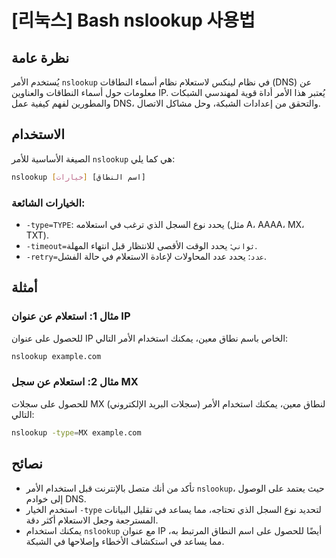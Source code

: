 # [리눅스] Bash nslookup 사용법

## نظرة عامة
يُستخدم الأمر `nslookup` في نظام لينكس لاستعلام نظام أسماء النطاقات (DNS) عن معلومات حول أسماء النطاقات والعناوين IP. يُعتبر هذا الأمر أداة قوية لمهندسي الشبكات والمطورين لفهم كيفية عمل DNS، والتحقق من إعدادات الشبكة، وحل مشاكل الاتصال.

## الاستخدام
الصيغة الأساسية للأمر `nslookup` هي كما يلي:

```bash
nslookup [خيارات] [اسم النطاق]
```

### الخيارات الشائعة:
- `-type=TYPE`: يحدد نوع السجل الذي ترغب في استعلامه (مثل A، AAAA، MX، TXT).
- `-timeout=ثواني`: يحدد الوقت الأقصى للانتظار قبل انتهاء المهلة.
- `-retry=عدد`: يحدد عدد المحاولات لإعادة الاستعلام في حالة الفشل.

## أمثلة
### مثال 1: استعلام عن عنوان IP
للحصول على عنوان IP الخاص باسم نطاق معين، يمكنك استخدام الأمر التالي:

```bash
nslookup example.com
```

### مثال 2: استعلام عن سجل MX
للحصول على سجلات MX (سجلات البريد الإلكتروني) لنطاق معين، يمكنك استخدام الأمر التالي:

```bash
nslookup -type=MX example.com
```

## نصائح
- تأكد من أنك متصل بالإنترنت قبل استخدام الأمر `nslookup`، حيث يعتمد على الوصول إلى خوادم DNS.
- استخدم الخيار `-type` لتحديد نوع السجل الذي تحتاجه، مما يساعد في تقليل البيانات المسترجعة وجعل الاستعلام أكثر دقة.
- يمكنك استخدام `nslookup` مع عنوان IP أيضًا للحصول على اسم النطاق المرتبط به، مما يساعد في استكشاف الأخطاء وإصلاحها في الشبكة.